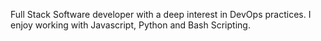Full Stack Software developer with a deep interest in DevOps practices. I enjoy working with Javascript, Python and Bash Scripting.



